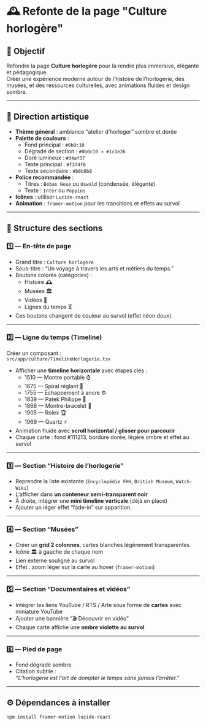 # 🕰️ Refonte de la page "Culture horlogère"

## 🎯 Objectif
Refondre la page **Culture horlogère** pour la rendre plus immersive, élégante et pédagogique.  
Créer une expérience moderne autour de l’histoire de l’horlogerie, des musées, et des ressources culturelles, avec animations fluides et design sombre.

---

## 🎨 Direction artistique
- **Thème général** : ambiance “atelier d’horloger” sombre et dorée  
- **Palette de couleurs** :
  - Fond principal : `#0b0c10`
  - Dégradé de section : `#0b0c10 → #1c1e26`
  - Doré lumineux : `#d4af37`
  - Texte principal : `#f3f4f6`
  - Texte secondaire : `#b8b8b8`
- **Police recommandée** :  
  - Titres : `Bebas Neue` ou `Oswald` (condensée, élégante)  
  - Texte : `Inter` ou `Poppins`  
- **Icônes** : utiliser `Lucide-react`  
- **Animation** : `framer-motion` pour les transitions et effets au survol

---

## 🧱 Structure des sections

### 1️⃣ — En-tête de page
- Grand titre : `Culture horlogère`
- Sous-titre : “Un voyage à travers les arts et métiers du temps.”
- Boutons colorés (catégories) :  
  - Histoire 🕰️  
  - Musées 🏛️  
  - Vidéos 🎥  
  - Lignes du temps ⏳  
- Ces boutons changent de couleur au survol (effet néon doux).

---

### 2️⃣ — Ligne du temps (Timeline)
Créer un composant :  
`src/app/culture/TimelineHorlogerie.tsx`

- Afficher une **timeline horizontale** avec étapes clés :
  - 1510 — Montre portable ⌚  
  - 1675 — Spiral réglant 🔁  
  - 1755 — Échappement à ancre ⚙️  
  - 1839 — Patek Philippe 👑  
  - 1868 — Montre-bracelet 💎  
  - 1905 — Rolex 🏆  
  - 1969 — Quartz ⚡
- Animation fluide avec **scroll horizontal / glisser pour parcourir**
- Chaque carte : fond #111213, bordure dorée, légère ombre et effet au survol

---

### 3️⃣ — Section “Histoire de l’horlogerie”
- Reprendre la liste existante (`Encyclopédie FHH`, `British Museum`, `Watch-Wiki`)
- L’afficher dans **un conteneur semi-transparent noir**
- À droite, intégrer une **mini timeline verticale** (déjà en place)
- Ajouter un léger effet “fade-in” sur apparition.

---

### 4️⃣ — Section “Musées”
- Créer un **grid 2 colonnes**, cartes blanches légèrement transparentes
- Icône 🏛️ à gauche de chaque nom
- Lien externe souligné au survol
- Effet : zoom léger sur la carte au hover (`framer-motion`)

---

### 5️⃣ — Section “Documentaires et vidéos”
- Intégrer les liens YouTube / RTS / Arte sous forme de **cartes** avec miniature YouTube
- Ajouter une bannière “🎬 Découvrir en vidéo”
- Chaque carte affiche une **ombre violette au survol**

---

### 6️⃣ — Pied de page
- Fond dégradé sombre
- Citation subtile :  
  _“L’horlogerie est l’art de dompter le temps sans jamais l’arrêter.”_

---

## ⚙️ Dépendances à installer
```bash
npm install framer-motion lucide-react
